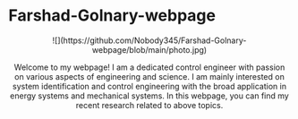# Farshad-Golnary-webpage

<center>
![](https://github.com/Nobody345/Farshad-Golnary-webpage/blob/main/photo.jpg)
<center>

Welcome to my webpage! I am a dedicated control engineer with passion on various aspects of engineering and science.
I am mainly interested on system identification and control engineering with the broad application in energy systems and mechanical systems.
In this webpage, you can find my recent research related to above topics.
